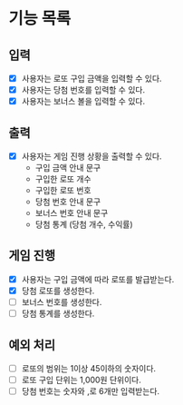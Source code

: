 # 기능 목록 

## 입력 
-[x] 사용자는 로또 구입 금액을 입력할 수 있다.
-[x] 사용자는 당첨 번호를 입력할 수 있다. 
-[x] 사용자는 보너스 볼을 입력할 수 있다.

## 출력 
-[x] 사용자는 게임 진행 상황을 출력할 수 있다. 
  - 구입 금액 안내 문구 
  - 구입한 로또 개수
  - 구입한 로또 번호 
  - 당첨 번호 안내 문구 
  - 보너스 번호 안내 문구
  - 당첨 통계 (당첨 개수, 수익률)

## 게임 진행
-[x] 사용자는 구입 금액에 따라 로또를 발급받는다.
-[x] 당첨 로또를 생성한다. 
-[ ] 보너스 번호를 생성한다. 
-[ ] 당첨 통계를 생성한다.

## 예외 처리 
-[ ] 로또의 범위는 1이상 45이하의 숫자이다.
-[ ] 로또 구입 단위는 1,000원 단위이다.
-[ ] 당첨 번호는 숫자와 ,로 6개만 입력받는다. 
